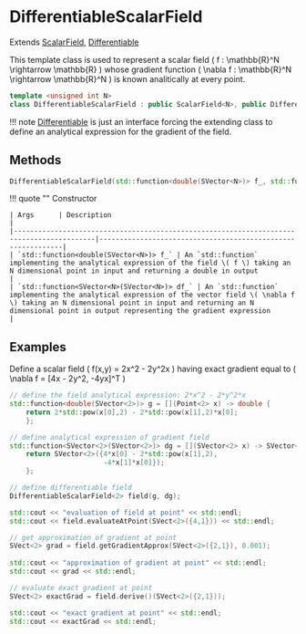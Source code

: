 # DifferentiableScalarField
Extends [ScalarField](ScalarField.md), [Differentiable](Differentiable.md)

This template class is used to represent a scalar field \( f : \mathbb{R}^N \rightarrow \mathbb{R} \) whose gradient function \( \nabla f : \mathbb{R}^N \rightarrow \mathbb{R}^N \) is known analitically at every point.

``` c++
template <unsigned int N> 
class DifferentiableScalarField : public ScalarField<N>, public Differentiable<N> { ... };
```

!!! note
	[Differentiable](Differentiable.md) is just an interface forcing the extending class to define an analytical expression for the gradient of the field.
	
## Methods

``` c++
DifferentiableScalarField(std::function<double(SVector<N>)> f_, std::function<SVector<N>(SVector<N>)> df_)
```

!!! quote ""
	Constructor

    | Args      | Description                                                 |
    |------------------------------------------------------------------------------------------|-------------------------------------------------------------|
    | `std::function<double(SVector<N>)> f_` | An `std::function` implementing the analytical expression of the field \( f \) taking an N dimensional point in input and returning a double in output                                                 |
	| `std::function<SVector<N>(SVector<N>)> df_` | An `std::function` implementing the analytical expression of the vector field \( \nabla f \) taking an N dimensional point in input and returning an N dimensional point in output representing the gradient expression                                                 |

## Examples

Define a scalar field \( f(x,y) = 2x^2 - 2y^2x \) having exact gradient equal to \( \nabla f = [4x - 2y^2, -4yx]^T \)

``` c++ linenums="1"
// define the field analytical expression: 2*x^2 - 2*y^2*x
std::function<double(SVector<2>)> g = [](Point<2> x) -> double { 
	return 2*std::pow(x[0],2) - 2*std::pow(x[1],2)*x[0]; 
	};

// define analytical expression of gradient field
std::function<SVector<2>(SVector<2>)> dg = [](SVector<2> x) -> SVector<2> { 
	return SVector<2>({4*x[0] - 2*std::pow(x[1],2), 
                       -4*x[1]*x[0]}); 
	};

// define differentiable field
DifferentiableScalarField<2> field(g, dg);

std::cout << "evaluation of field at point" << std::endl;
std::cout << field.evaluateAtPoint(SVect<2>({4,1})) << std::endl;

// get approximation of gradient at point
SVect<2> grad = field.getGradientApprox(SVect<2>({2,1}), 0.001);
    
std::cout << "approximation of gradient at point" << std::endl;
std::cout << grad << std::endl;

// evaluate exact gradient at point
SVect<2> exactGrad = field.derive()(SVect<2>({2,1}));

std::cout << "exact gradient at point" << std::endl;
std::cout << exactGrad << std::endl;
```

